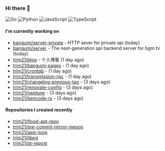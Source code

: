 ### Hi there 👋

![Go](https://img.shields.io/badge/go-%2300ADD8.svg?style=for-the-badge&logo=go&logoColor=white)
![Python](https://img.shields.io/badge/python-3670A0?style=for-the-badge&logo=python&logoColor=ffdd54)
![JavaScript](https://img.shields.io/badge/javascript-%23323330.svg?style=for-the-badge&logo=javascript&logoColor=%23F7DF1E)
![TypeScript](https://img.shields.io/badge/typescript-%23007ACC.svg?style=for-the-badge&logo=typescript&logoColor=white)

#### I'm currently working on

- [bangumi/server-private](https://github.com/bangumi/server-private) - HTTP sever for private api (today)
- [bangumi/server](https://github.com/bangumi/server) - The next-generation api backend server for bgm.tv (today)
- [trim21/blog](https://github.com/trim21/blog) - 个人博客 (1 day ago)
- [trim21/bangumi-pages](https://github.com/trim21/bangumi-pages) -  (1 day ago)
- [trim21/crontab](https://github.com/trim21/crontab) -  (1 day ago)
- [trim21/transmission-rpc](https://github.com/trim21/transmission-rpc) -  (1 day ago)
- [trim21/changelog-previous-tag](https://github.com/trim21/changelog-previous-tag) -  (3 days ago)
- [trim21/renovate-config](https://github.com/trim21/renovate-config) -  (3 days ago)
- [trim21/neptune](https://github.com/trim21/neptune) -  (3 days ago)
- [trim21/bencode-rs](https://github.com/trim21/bencode-rs) -  (3 days ago)

#### Repositories I created recently

- [trim21/flood-apt-repo](https://github.com/trim21/flood-apt-repo)
- [trim21/pre-commit-mirror-meson](https://github.com/trim21/pre-commit-mirror-meson)
- [trim21/asio-loop](https://github.com/trim21/asio-loop)
- [trim21/libpg](https://github.com/trim21/libpg)
- [trim21/pt-repost](https://github.com/trim21/pt-repost)
